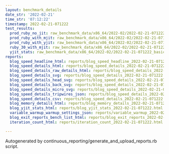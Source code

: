 ```yaml
---
layout: benchmark_details
date_str: '2022-02-21'
time_str: '07:12:22'
timestamp: 2022-02-21-071222
test_results:
  prod_ruby_no_jit: raw_benchmark_data/x86_64/2022-02/2022-02-21-071222_basic_benchmark_prod_ruby_no_jit.json
  prod_ruby_with_mjit: raw_benchmark_data/x86_64/2022-02/2022-02-21-071222_basic_benchmark_prod_ruby_with_mjit.json
  prod_ruby_with_yjit: raw_benchmark_data/x86_64/2022-02/2022-02-21-071222_basic_benchmark_prod_ruby_with_yjit.json
  ruby_30_with_mjit: raw_benchmark_data/x86_64/2022-02/2022-02-21-071222_basic_benchmark_ruby_30_with_mjit.json
  yjit_stats: raw_benchmark_data/x86_64/2022-02/2022-02-21-071222_basic_benchmark_yjit_stats.json
reports:
  blog_speed_headline_html: reports/blog_speed_headline_2022-02-21-071222.html
  blog_speed_details_html: reports/blog_speed_details_2022-02-21-071222.html
  blog_speed_details_raw_details_html: reports/blog_speed_details_2022-02-21-071222.raw_details.html
  blog_speed_details_svg: reports/blog_speed_details_2022-02-21-071222.svg
  blog_speed_details_head_svg: reports/blog_speed_details_2022-02-21-071222.head.svg
  blog_speed_details_back_svg: reports/blog_speed_details_2022-02-21-071222.back.svg
  blog_speed_details_micro_svg: reports/blog_speed_details_2022-02-21-071222.micro.svg
  blog_speed_details_tripwires_json: reports/blog_speed_details_2022-02-21-071222.tripwires.json
  blog_speed_details_csv: reports/blog_speed_details_2022-02-21-071222.csv
  blog_memory_details_html: reports/blog_memory_details_2022-02-21-071222.html
  blog_yjit_stats_html: reports/blog_yjit_stats_2022-02-21-071222.html
  variable_warmup_warmup_settings_json: reports/variable_warmup_2022-02-21-071222.warmup_settings.json
  blog_exit_reports_bench_list_html: reports/blog_exit_reports_2022-02-21-071222.bench_list.html
  iteration_count_html: reports/iteration_count_2022-02-21-071222.html

---
```

Autogenerated by continuous_reporting/generate_and_upload_reports.rb script.
